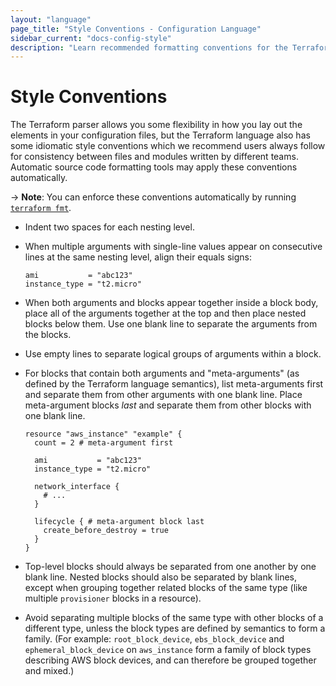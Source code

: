 ```yaml
---
layout: "language"
page_title: "Style Conventions - Configuration Language"
sidebar_current: "docs-config-style"
description: "Learn recommended formatting conventions for the Terraform language and a command to automatically enforce them."
---
```


# Style Conventions

The Terraform parser allows you some flexibility in how you lay out the
elements in your configuration files, but the Terraform language also has some
idiomatic style conventions which we recommend users always follow
for consistency between files and modules written by different teams.
Automatic source code formatting tools may apply these conventions
automatically.

-> **Note**: You can enforce these conventions automatically by running [`terraform fmt`](/docs/cli/commands/fmt.html).

- Indent two spaces for each nesting level.

- When multiple arguments with single-line values appear on consecutive lines
  at the same nesting level, align their equals signs:

  ```hcl
  ami           = "abc123"
  instance_type = "t2.micro"
  ```

- When both arguments and blocks appear together inside a block body,
  place all of the arguments together at the top and then place nested
  blocks below them. Use one blank line to separate the arguments from
  the blocks.

- Use empty lines to separate logical groups of arguments within a block.

- For blocks that contain both arguments and "meta-arguments" (as defined by
  the Terraform language semantics), list meta-arguments first
  and separate them from other arguments with one blank line. Place
  meta-argument blocks _last_ and separate them from other blocks with
  one blank line.

  ```hcl
  resource "aws_instance" "example" {
    count = 2 # meta-argument first

    ami           = "abc123"
    instance_type = "t2.micro"

    network_interface {
      # ...
    }

    lifecycle { # meta-argument block last
      create_before_destroy = true
    }
  }
  ```

- Top-level blocks should always be separated from one another by one
  blank line. Nested blocks should also be separated by blank lines, except
  when grouping together related blocks of the same type (like multiple
  `provisioner` blocks in a resource).

- Avoid separating multiple blocks of the same type with other blocks of
  a different type, unless the block types are defined by semantics to
  form a family.
  (For example: `root_block_device`, `ebs_block_device` and
  `ephemeral_block_device` on `aws_instance` form a family of block types
  describing AWS block devices, and can therefore be grouped together and
  mixed.)
